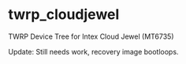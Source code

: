 # twrp_cloudjewel

TWRP Device Tree for Intex Cloud Jewel (MT6735)

Update: Still needs work, recovery image bootloops.
